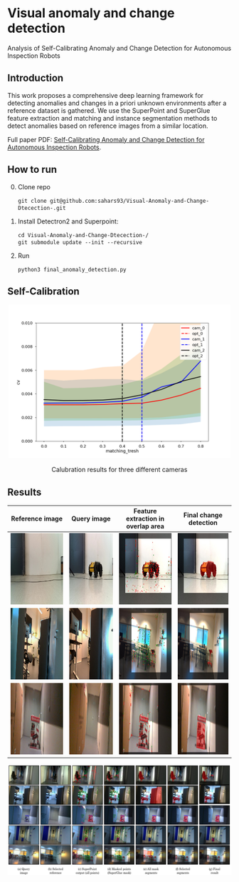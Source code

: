 # Visual anomaly and change detection

Analysis of  Self-Calibrating Anomaly and Change Detection for Autonomous Inspection Robots

## Introduction

This work proposes a comprehensive deep learning framework for detecting anomalies and changes in a priori unknown environments after a reference dataset is gathered. We use the SuperPoint and SuperGlue feature extraction and matching and instance segmentation methods to detect anomalies based on reference images from a similar location. 

Full paper PDF: [Self-Calibrating Anomaly and Change Detection for Autonomous Inspection Robots](https://arxiv.org/pdf/2209.02379.pdf).

## How to run

   0. Clone repo
      ```
      git clone git@github.com:sahars93/Visual-Anomaly-and-Change-Dtecection-.git
      ```
   1. Install Detectron2 and Superpoint:
      ```
      cd Visual-Anomaly-and-Change-Dtecection-/
      git submodule update --init --recursive
      ```
   2. Run
      ```
      python3 final_anomaly_detection.py

## Self-Calibration

<div align=center>
  <img src="./self_calibration/calibration_results/cameras_key_thresh0.003.png" width="500" />
  <p align="center">Calubration results for three different cameras</p>
</div>



## Results

Reference image            |  Query image            |  Feature extraction in overlap area            |  Final change detection        
:-------------------------:|:-------------------------:|:-------------------------:|:-------------------------: 
<img src="./input_images/b1.jpeg" width="240" height="160" />  |  <img src="./input_images/b2.jpeg" width="240" height="160" />  |  <img src="./output_images/overlapedPoints.jpg" width="240" height="160" />  |  <img src="./output_images/a_final.jpg" width="240" height="160" />
<img src="./input_images/c1.jpg" width="240" height="160" />  |  <img src="./input_images/c2.jpg" width="240" height="160" />  |  <img src="./output_images/overlapedPoints12.jpg" width="240" height="160" />  |  <img src="./output_images/a_final12.jpg" width="240" height="160" />
<img src="./input_images/a1.jpg" width="240" height="160" />  |  <img src="./input_images/a2.jpg" width="240" height="160" />  |  <img src="./output_images/overlapedPoints2.jpg" width="240" height="160" />  |  <img src="./output_images/a_final2.jpg" width="240" height="160" />

![](./output_images/all_together.png)
